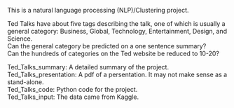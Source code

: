 This is a natural language processing (NLP)/Clustering project.

Ted Talks have about five tags describing the talk, one of which is usually a general category:  Business, Global, Technology,
Entertainment, Design, and Science.    
Can the general category be predicted on a one sentence summary?     
Can the hundreds of categories on the Ted website be reduced to 10-20?    

Ted_Talks_summary: A detailed summary of the project.    
Ted_Talks_presentation: A pdf of a persentation. It may not make sense as a stand-alone.    
Ted_Talks_code: Python code for the project.    
Ted_Talks_input: The data came from Kaggle.    
